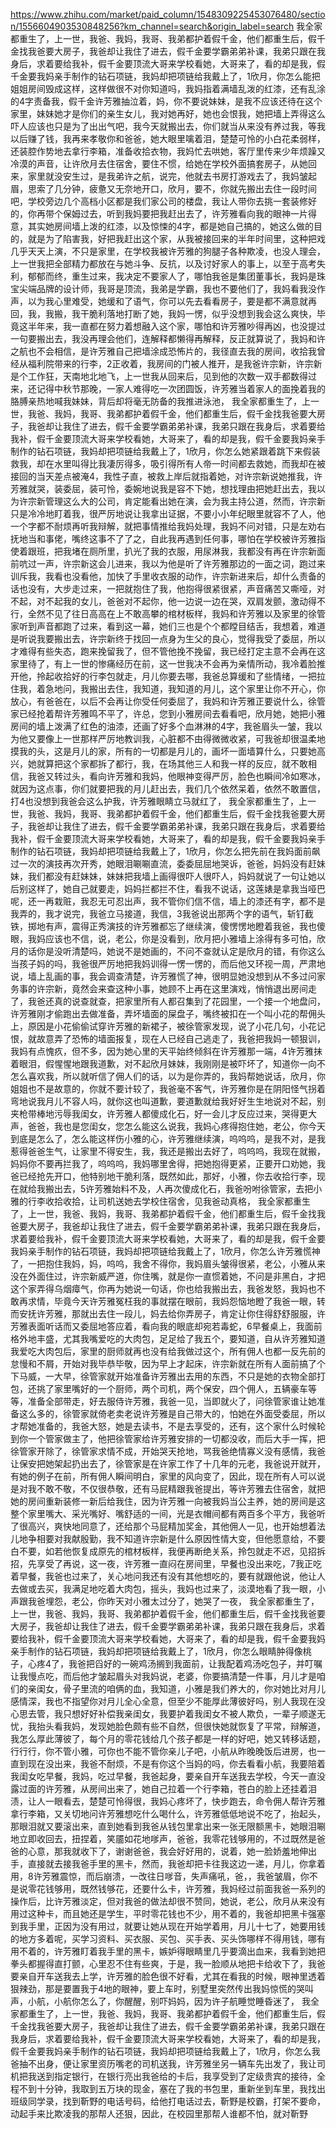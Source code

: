 https://www.zhihu.com/market/paid_column/1548309225453076480/section/1556604903530848256?km_channel=search&origin_label=search
我全家都重生了，上一世，我爸、我妈，我哥、我弟都护着假千金，他们都重生后，假千金找我爸要大房子，我爸却让我住了进去，假千金要学霸弟弟补课，我弟只跟在我身后，求着要给我补，假千金要顶流大哥来学校看她，大哥来了，看的却是我，假千金要我妈亲手制作的钻石项链，我妈却把项链给我戴上了，1欣月，你怎么能把姐姐房间毁成这样，这样做很不对你知道吗，我妈指着满墙乱泼的红漆，还有乱涂的4字责备我，假千金许芳雅抽泣着，妈，你不要说妹妹，是我不应该还待在这个家里，妹妹她才是你们的亲生女儿，我对她再好，她也会恨我，她把墙上弄得这么吓人应该也只是为了出出气吧，我今天就搬出去，你们就当从来没有养过我，等我以后赚了钱，我再来孝敬你和爸爸，她大眼里噙着泪，楚楚可怜的小白花柔弱样，还装腔作势地去拿行李箱，准备收拾衣物，我妈忙去哄她，客厅里传来少年烦躁又冷漠的声音，让许欣月去住宿舍，要住不惯，给她在学校外面搞套房子，从她回来，家里就没安生过，是我弟许之航，说完，他就去书房打游戏去了，我妈皱起眉，思索了几分钟，疲惫又无奈地开口，欣月，要不，你就先搬出去住一段时间吧，学校旁边几个高档小区都是我们家公司的楼盘，我让人带你去挑一套装修好的，你再带个保姆过去，听到我妈要把我赶出去了，许芳雅看向我的眼神一片得意，其实她房间墙上泼的红漆，以及惊悚的4字，都是她自己搞的，她这么做的目的，就是为了陷害我，好把我赶出这个家，从我被接回来的半年时间里，这种把戏几乎天天上演，不只是家里，在学校我被许芳雅的狗腿子各种欺凌，也没人理会，上一世我把全部精力都放在与她斗争、反抗，以及讨好家人的事上，以至于高考失利，郁郁而终，重生过来，我决定不要家人了，哪怕我爸是集团董事长，我妈是珠宝尖端品牌的设计师，我哥是顶流，我弟是学霸，我也不要他们了，我妈看我没作声，以为我心里难受，她缓和了语气，你可以先去看看房子，要是都不满意就再回，我，我搬，我干脆利落地打断了她，我妈一愣，似乎没想到我会这么爽快，毕竟这半年来，我一直都在努力着想融入这个家，哪怕和许芳雅吵得再凶，也没提过一句要搬出去，我没再理会他们，连解释都懒得再解释，反正就算说了，我妈和许之航也不会相信，是许芳雅自己把墙涂成恐怖片的，我径直去我的房间，收拾我曾经从福利院带来的行李，2正收着，我房间的门被人推开，是我爸许宗新，许宗新是个工作狂，天南地北地飞，上一世我从回来后，见到他的次数一双手都数得过来，还记得中秋节那晚，一家人难得吃一次团圆饭，许芳雅当着家人的面挽着我的胳膊亲热地喊我妹妹，背后却将毫无防备的我推进泳池，
我全家都重生了，上一世，我爸、我妈，我哥、我弟都护着假千金，他们都重生后，假千金找我爸要大房子，我爸却让我住了进去，假千金要学霸弟弟补课，我弟只跟在我身后，求着要给我补，假千金要顶流大哥来学校看她，大哥来了，看的却是我，假千金要我妈亲手制作的钻石项链，我妈却把项链给我戴上了，1欣月，你怎么她紧跟着跳下来假装救我，却在水里叫得比我凄厉得多，吸引得所有人帝一时间都去救她，而我却在被接回的当天差点被淹4，我性子直，被救上岸后就指着她，对许宗新说她推我，许芳雅就哭，装委屈，装可怜，委婉地说我是容不下她，想找理由把她赶出去，我以为许宗新管理这么大的公司，肯定能看出她在演，会为我主持公道，然而，许宗新只是冷冷地盯着我，很严厉地说让我拿出证据，不要小小年纪眼里就容不了人，他一个字都不耐烦再听我辩解，就把事情推给我妈处理，我妈不问对错，只是左劝右抚地当和事佬，嘴终这事不了了之，自此我再遇到任何事，哪怕在学校被许芳雅指使着跟班，把我堵在厕所里，扒光了我的衣服，用尿淋我，我都没有再在许宗新面前吭过一声，许宗新这会儿进来，我以为他是听了许芳雅那边的一面之词，跑过来训斥我，我看也没看他，加快了手里收衣服的动作，许宗新进来后，却什么责备的话也没有，大步走过来，一把就抱住了我，他抱得很紧很紧，声音痛苦又嘶哑，对不起，对不起我的女儿，爸爸对不起你，他一边说一边在哭，双肩发颤，激动得不行，全然不见了往日高高在上不敢高攀的棺材板样，我妈和许芳雅以及家里的徐管家听到声音都跑了过来，看到这一幕，她们三也是个个都瞠目结舌，我想着，难道是听说我要搬出去，许宗新终于找回一点身为生父的良心，觉得我受了委屈，所以才难得有些失态，跑来挽留我了，但不管他挽不挽留，我已经打定主意不会再在这家里待了，有上一世的惨痛经历在前，这一世我决不会再为亲情所动，我冷着脸推开他，拎起收拾好的行李包就走，月儿你要去哪，我爸总算缓和了些情绪，一把拉住我，着急地问，我搬出去住，我知道，我知道的月儿，这个家里让你不开心，你放心，有爸爸在，以后不会再让你受任何委屈了，我妈和许芳雅正要说什么，徐管家已经抢着帮许芳雅鸣不平了，许总，您到小雅房间去看看吧，欣月她，她把小雅房间的墙上泼满了红色的油漆，还画了好多个血淋淋的4字，我爸眉头一皱，我以为他又要像上一世那样严厉地教训我，心脏都不由得微微收紧，可我爸却很温柔地摸我的头，这是月儿的家，所有的一切都是月儿的，画坏一面墙算什么，只要她高兴，她就算把这个家都拆了都行，我，在场其他三人和我一样的反应，就不敢相信，我爸又转过头，看向许芳雅和我妈，他眼神变得严厉，脸色也瞬间冷如寒冰，就因为这点事，你们就要把我的月儿赶出去，我们几个依然呆着，依然不敢置信，打4也没想到我爸会这么护我，许芳雅眼睛立马就红了，
我全家都重生了，上一世，我爸、我妈，我哥、我弟都护着假千金，他们都重生后，假千金找我爸要大房子，我爸却让我住了进去，假千金要学霸弟弟补课，我弟只跟在我身后，求着要给我补，假千金要顶流大哥来学校看她，大哥来了，看的却是我，假千金要我妈亲手制作的钻石项链，我妈却把项链给我戴上了，1欣月，你怎么把先前在我妈面前飙过一次的演技再次开秀，她眼泪唰唰直流，委委屈屈地哭诉，爸爸，妈妈没有赶妹妹，我们都没有赶妹妹，妹妹把我墙上画得很吓人很吓人，妈妈就说了一句让她以后别这样了，她自己就要走，妈妈拦都拦不住，看我不说话，这莲婊是拿我当哑巴呢，还一再栽赃，我忍无可忍出声，我不管你们信不信，墙上的漆还有字，都不是我弄的，我才说完，我爸立马接道，我信，3我爸说出那两个字的语气，斩钉截铁，掷地有声，震得正秀演技的许芳雅都忘了继续演，傻愣愣地瞪着我爸，我也傻眼，我妈应该也不信，说，老公，你是没看到，欣月把小雅墙上涂得有多可怕，欣月的话你是没听清楚吗，她说不是她画的，不问不查就认定是欣月的错，有你这么当孩子妈的吗，我爸很严厉地把我妈训得一愣一愣的，而后他又环视一周，严肃地说，墙上乱画的事，我会调查清楚，许芳雅慌了神，很明显她没想到从不多过问家务事的许宗新，竟然会来查这种小事，她顾不上再在这里演戏，悄悄退出房间走了，我爸还真的说查就查，把家里所有人都召集到了花园里，一个接一个地盘问，许芳雅刚才偷跑出去做准备，弄坏墙面的屎盘子，嘴终被扣在一个叫小花的帮佣头上，原因是小花偷偷试穿许芳雅的新裙子，被徐管家发现，说了小花几句，小花记恨，就故意弄了恐怖的墙面报复，现在人已经自己逃走了，我爸把我妈一顿狠训，我妈有点愧疚，但不多，因为她心里的天平始终倾斜在许芳雅那一端，4许芳雅抹着眼泪，假惺惺地跟我道歉，对不起欣月妹妹，我刚刚是被吓坏了，知道你一向不怎么喜欢我，所以就听信了佣人们的话，以为是你弄的，我妈帮她说话，欣月，你姐姐也不是故意的，你就不要计较了，我爸毫不客气，许芳雅你是在阴阳怪气拐着弯地说我月儿不容人吗，就你这也叫道歉，要道歉就给我好好生生地说对不起，别夹枪带棒地污辱我闺女，许芳雅人都傻成化石，好一会儿才反应过来，哭得更大声，爸爸，我也是您闺女，您怎么能这么说我，我妈心疼得抱住她，老公，你今天到底是怎么了，怎么能这样伤小雅的心，许芳雅继续演，呜呜呜，是我不对，是我惹得爸爸生气，让家里不得安生，我，我还是搬出去好了，呜呜呜，我现在就搬，妈妈你不要再拦我了，呜呜呜，我妈哪里舍得，把她抱得更紧，正要开口劝她，我爸已经抢先开口，他特别地干脆利落，既然如此，那好，小雅，你去收拾行李，现在就给我搬出去，5许芳雅始料不及，人再次傻成化石，我爸吩咐徐管家，去把小雅的行李收拾收拾，让司机送她去学校住宿舍，见我爸动真格，
我全家都重生了，上一世，我爸、我妈，我哥、我弟都护着假千金，他们都重生后，假千金找我爸要大房子，我爸却让我住了进去，假千金要学霸弟弟补课，我弟只跟在我身后，求着要给我补，假千金要顶流大哥来学校看她，大哥来了，看的却是我，假千金要我妈亲手制作的钻石项链，我妈却把项链给我戴上了，1欣月，你怎么许芳雅慌神了，一把抱住我妈，妈，呜呜，我舍不得你，我妈眉头皱得很紧，老公，小雅从来没在外面住过，许宗新威严道，你住嘴，就是你一直惯着她，不问是非黑白，才把这个家弄得乌烟瘴气，你再为她说一句话，你也给我搬出去，我爸发怒，我妈也不敢再求情，毕竟今天许芳雅冤枉我的事就摆在眼前，我妈怨恼地瞪了我爸一眼，转而安抚许芳雅，那就出去住一段儿，妈去给你弄房子，肯定让你住得舒舒服服，许芳雅表面听话而又委屈地答应着，看向我的眼底却宛若毒蛇，6早餐桌上，我面前格外地丰盛，尤其我嘴爱吃的大肉包，足足给了我五个，要知道，自从许芳雅知道我爱吃大肉包后，家里的厨师就再也没有给我做过这个，所有佣人也都一反先前的怠慢和不屑，开始对我毕恭毕敬，因为早上才起床，许宗新就在所有人面前搞了个下马威，一大早，徐管家就开始准备许芳雅出去用的东西，不只是她的衣物全部打包，还挑了家里嘴好的一个厨师，两个司机，两个保安，四个佣人，五辆豪车等等，准备全部带走，好去服侍许芳雅，我爸一见，当即就火了，问徐管家谁让她准备这么多的，徐管家就倚老卖老说许芳雅是自己带大的，怕她在外面受委屈，所以才帮她准备的，我爸大怒，她是去读书，不是去享受的，还有，这个家什么时候轮到你一个管家做主了，他把徐管家给许芳雅安排的一切都没收，而后大手一挥，把徐管家开除了，徐管家求情不成，开始哭天抢地，骂我爸绝情寡义没有感情，我爸让保安把她架起扔出去了，徐管家是在许家工作了十几年的元老，我爸说开就开，有她的例子在前，所有佣人瞬间明白，家里的风向变了，因此，现在所有人可以说是对我不敢不敬，不仅很恭敬，还有马屁精跟我爸提出，等许芳雅去住宿舍，就把她的房间重新装修一新后给我住，因为许芳雅一向被我妈当公主养，她的房间是这整个家里嘴大、采光嘴好、嘴舒适的一间，光是衣帽间都有两百多个平方，我爸听了很高兴，爽快地同意了，还给那个马屁精加奖金，其他佣人一见，也开始想着法儿地争相要对我献殷勤，我不知道许宗新是什么原因性情大变，但他愿意给，不要白不要，如若他恢复成原先的棺材板样，我便再断绝关系，拎包就走不迟，见招拆招，先享受了再说，这一夜，许芳雅一直闷在房间里，早餐也没出来吃，7我正吃着早餐，我爸也过来了，关心地问我还有没有其他想吃的，要有就跟他说，他让人去做或去买，我满足地吃着大肉包，摇头，我妈也过来了，淡漠地看了我一眼，小声跟我爸埋怨，老公，你昨天对小雅太过分了，她哭了一夜，
我全家都重生了，上一世，我爸、我妈，我哥、我弟都护着假千金，他们都重生后，假千金找我爸要大房子，我爸却让我住了进去，假千金要学霸弟弟补课，我弟只跟在我身后，求着要给我补，假千金要顶流大哥来学校看她，大哥来了，看的却是我，假千金要我妈亲手制作的钻石项链，我妈却把项链给我戴上了，1欣月，你怎么眼睛肿得像桃子，心疼4了，我爸把舀好的一碗鸡汤搁到我面前，让我配着鸡汤吃包子，并叮嘱让我慢点吃，而后他才皱起眉头对我妈说，老婆，你要搞清楚一件事，月儿才是咱们的亲闺女，骨子里流的咱俩的血，我知道，小雅是我们养大的，你对她比对月儿感情深，我也不指望你对月儿全心全意，但至少不能厚此薄彼好吗，别人我现在没心思去管，我只想好好补偿我亲闺女，我要护着我闺女不被人欺负，一辈子顺遂无忧，我抬头看我妈，发现她脸色颇有些不自然，但很快她就恢复了平常，辩解道，我怎么厚此薄彼了，每个月的零花钱给几个孩子都是一样的好吧，她又转移话题，行行行，你不管小雅，可你也不能不管你亲儿子吧，小航从昨晚晚饭后进房，也一直到现在没出来，我爸不耐烦，不是有你这个当妈的吗，你去看看小航，我要陪着我闺女吃早餐，我妈，吃过早餐，我爸起身，要亲自开车送我去学校，今天一直没露过面的许芳雅，从房间出来了，她自己拉着一个行李箱，苍白的脸上还挂着泪渍，让人一眼看去，楚楚可怜得很，我妈心疼坏了，快步跑去，命令佣人帮许芳雅拿行李箱，又关切地问许芳雅想吃什么喝什么，许芳雅低低地说不吃了，抬起头，那眼泪就又要滚出来，直到她看到我爸从钱包里拿出来一张无限额黑卡，她眼泪唰地立即收回去，扭捏着，笑靥如花地嗲声，爸爸，我零花钱够用的，不过既然是爸爸的心意，那我就收下了，谢谢爸爸，我会好好用的，说着，她一脸娇羞地伸出手，直接就去接我爸手里的黑卡，然而，我爸却把卡往我这边一递，月儿，你拿着用，8许芳雅震惊，而后崩溃，一改往日嗲音，失声痛吼，爸，，我爸皱眉，你不是说零花钱够用，既然钱够花，还要什么卡，许芳雅，我妈经过前面我爸一系列的操作后，比许芳雅淡定，但对我爸的做法却很不赞同，她说，老公，欣月从来没有用过这种卡，而且她还是学生，平时零花钱也不少，用不着的，我爸却把黑卡强塞到我手里，正因为没有用过，就要让她从现在开始学着用，月儿十七了，她要用钱的地方多着呢，买学习资料、买衣服、买包、买手表、买头饰哪样不得用钱，哪有用不着的，许芳雅盯着我手里的黑卡，嫉妒得眼睛里几乎要滴出血来，我看到她把拳头都握得直打颤，心里忍不住有些爽，于是，我一脸顺从地把卡给收下了，我爸要亲自开车送我去上学，许芳雅的脸色很不好看，尤其在看我的时候，眼神里透着狠辣劲，那是要置我于4地的眼神，要上车时，别墅里突然传出我妈惊慌的哭叫声，小航，小航你怎么了，你醒醒，别吓妈妈，因为许子航睡觉睡昏迷了，
我全家都重生了，上一世，我爸、我妈，我哥、我弟都护着假千金，他们都重生后，假千金找我爸要大房子，我爸却让我住了进去，假千金要学霸弟弟补课，我弟只跟在我身后，求着要给我补，假千金要顶流大哥来学校看她，大哥来了，看的却是我，假千金要我妈亲手制作的钻石项链，我妈却把项链给我戴上了，1欣月，你怎么我爸抽不出身，便让家里资历嘴老的司机送我，许芳雅坐另一辆车先出发了，我让司机把我送到指定银行，在银行亮出我爸给的卡后，我享受到了定级贵宾的接待，全程不到十分钟，我取到五万块的现金，塞在了我的书包里，重新坐到车里，我找出班级同学录，找到靳野的电话号码，给他打电话过去，靳野是校霸，打架不要命，动起手来比欺凌我的那帮人还狠，因此，在校园里那帮人谁都不怕，就对靳野